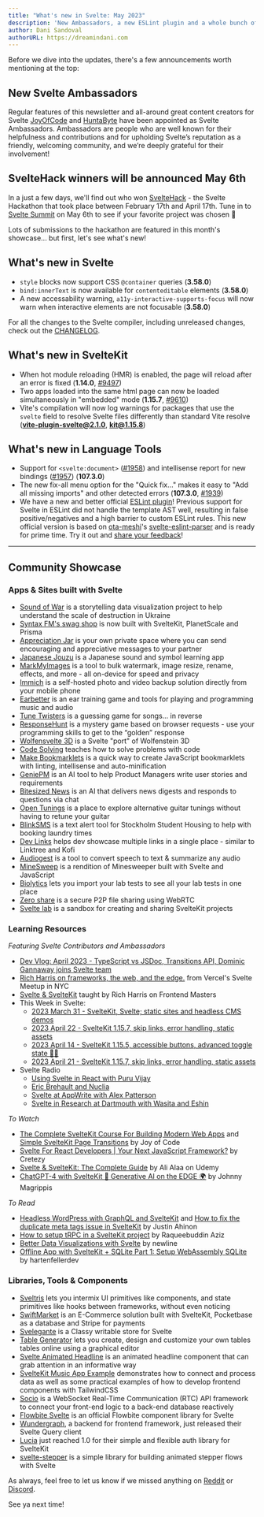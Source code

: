 ```yaml
---
title: "What's new in Svelte: May 2023"
description: 'New Ambassadors, a new ESLint plugin and a whole bunch of SvelteHack submissions'
author: Dani Sandoval
authorURL: https://dreamindani.com
---
```


Before we dive into the updates, there's a few announcements worth mentioning at the top:

## New Svelte Ambassadors

Regular features of this newsletter and all-around great content creators for Svelte [JoyOfCode](https://www.youtube.com/@JoyofCodeDev) and [HuntaByte](https://www.youtube.com/@Huntabyte) have been appointed as Svelte Ambassadors. Ambassadors are people who are well known for their helpfulness and contributions and for upholding Svelte’s reputation as a friendly, welcoming community, and we’re deeply grateful for their involvement!

## SvelteHack winners will be announced May 6th

In a just a few days, we'll find out who won [SvelteHack](https://hack.sveltesociety.dev/) - the Svelte Hackathon that took place between February 17th and April 17th. Tune in to [Svelte Summit](https://www.sveltesummit.com/) on May 6th to see if your favorite project was chosen 👀

Lots of submissions to the hackathon are featured in this month's showcase... but first, let's see what's new!

## What's new in Svelte

- `style` blocks now support CSS `@container` queries (**3.58.0**)
- `bind:innerText` is now available for `contenteditable` elements (**3.58.0**)
- A new accessability warning, `a11y-interactive-supports-focus` will now warn when interactive elements are not focusable (**3.58.0**)

For all the changes to the Svelte compiler, including unreleased changes, check out the [CHANGELOG](https://github.com/sveltejs/svelte/blob/master/CHANGELOG.md).

## What's new in SvelteKit

- When hot module reloading (HMR) is enabled, the page will reload after an error is fixed (**1.14.0**, [#9497](https://github.com/sveltejs/kit/pull/9497))
- Two apps loaded into the same html page can now be loaded simultaneously in "embedded" mode (**1.15.7**, [#9610](https://github.com/sveltejs/kit/pull/9610))
- Vite's compilation will now log warnings for packages that use the `svelte` field to resolve Svelte files differently than standard Vite resolve (**vite-plugin-svelte@2.1.0**, **kit@1.15.8**)

## What's new in Language Tools

- Support for `<svelte:document>` ([#1958](https://github.com/sveltejs/language-tools/pull/1958)) and intellisense report for new bindings ([#1957](https://github.com/sveltejs/language-tools/pull/1957)) (**107.3.0**)
- The new fix-all menu option for the "Quick fix..." makes it easy to "Add all missing imports" and other detected errors (**107.3.0**, [#1939](https://github.com/sveltejs/language-tools/pull/1939))
- We have a new and better official [ESLint plugin](https://github.com/sveltejs/eslint-plugin-svelte)! Previous support for Svelte in ESLint did not handle the template AST well, resulting in false positive/negatives and a high barrier to custom ESLint rules. This new official version is based on [ota-meshi](https://github.com/ota-meshi)'s [svelte-eslint-parser](https://github.com/sveltejs/svelte-eslint-parser) and is ready for prime time. Try it out and [share your feedback](https://github.com/sveltejs/eslint-plugin-svelte/issues)!

---

## Community Showcase

### Apps & Sites built with Svelte

- [Sound of War](https://soundofwar.art/) is a storytelling data visualization project to help understand the scale of destruction in Ukraine
- [Syntax FM's swag shop](https://swag.syntax.fm/) is now built with SvelteKit, PlanetScale and Prisma
- [Appreciation Jar](https://appreciation.place/) is your own private space where you can send encouraging and appreciative messages to your partner
- [Japanese Jouzu](https://jp-jouzu.netlify.app/) is a Japanese sound and symbol learning app
- [MarkMyImages](https://www.markmyimages.com/) is a tool to bulk watermark, image resize, rename, effects, and more - all on-device for speed and privacy
- [Immich](https://github.com/immich-app/immich) is a self-hosted photo and video backup solution directly from your mobile phone
- [Earbetter](https://github.com/ryanatkn/earbetter) is an ear training game and tools for playing and programming music and audio
- [Tune Twisters](https://tune-twisters.vercel.app/) is a guessing game for songs... in reverse
- [ResponseHunt](https://www.responsehunt.com/) is a mystery game based on browser requests - use your programming skills to get to the “golden” response
- [Wolfensvelte 3D](https://github.com/snuffyDev/Wolfensvelte-3D/) is a Svelte "port" of Wolfenstein 3D
- [Code Solving](https://code-svelte.vercel.app/) teaches how to solve problems with code
- [Make Bookmarklets](https://make-bookmarklets.com/) is a quick way to create JavaScript bookmarklets with linting, intellisense and auto-minification
- [GeniePM](https://genie.pm) is an AI tool to help Product Managers write user stories and requirements
- [Bitesized News](https://bitesized.news/) is an AI that delivers news digests and responds to questions via chat
- [Open Tunings](https://www.open-tunings.com/) is a place to explore alternative guitar tunings without having to retune your guitar
- [BlinkSMS](https://blinksms.se/#) is a text alert tool for Stockholm Student Housing to help with booking laundry times
- [Dev Links](https://github.com/killswitchh/dev-links) helps dev showcase multiple links in a single place - similar to Linktree and Kofi
- [Audiogest](https://audiogest.app/) is a tool to convert speech to text & summarize any audio
- [MineSweep](https://alecames.com/minesweep) is a rendition of Minesweeper built with Svelte and JavaScript
- [Biolytics](https://biolytics.app/) lets you import your lab tests to see all your lab tests in one place
- [Zero share](https://github.com/ntsd/zero-share) is a secure P2P file sharing using WebRTC
- [Svelte lab](https://www.sveltelab.dev/) is a sandbox for creating and sharing SvelteKit projects

### Learning Resources

_Featuring Svelte Contributors and Ambassadors_

- [Dev Vlog: April 2023 - TypeScript vs JSDoc, Transitions API, Dominic Gannaway joins Svelte team](https://www.youtube.com/watch?v=MJHO6FSioPI)
- [Rich Harris on frameworks, the web, and the edge.](https://www.youtube.com/watch?v=uXCipjbcQfM) from Vercel's Svelte Meetup in NYC
- [Svelte & SvelteKit](https://frontendmasters.com/workshops/svelte-sveltekit/) taught by Rich Harris on Frontend Masters
- This Week in Svelte:
  - [2023 March 31 - SvelteKit, Svelte; static sites and headless CMS demos](https://www.youtube.com/watch?v=-YjLubiieYs)
  - [2023 April 22 - SvelteKit 1.15.7, skip links, error handling, static assets](https://www.youtube.com/watch?v=SCMosMo85_8)
  - [2023 April 14 - SvelteKit 1.15.5, accessible buttons, advanced toggle state 🧪🔥](https://www.youtube.com/watch?v=H2kOO5mvUQs)
  - [2023 April 21 - SvelteKit 1.15.7, skip links, error handling, static assets](https://www.youtube.com/watch?v=SCMosMo85_8)
- Svelte Radio
  - [Using Svelte in React with Puru Vijay](https://www.svelteradio.com/episodes/using-svelte-in-react-with-puru-vijay)
  - [Eric Brehault and Nuclia](https://www.svelteradio.com/episodes/eric-brehault-and-nuclia)
  - [Svelte at AppWrite with Alex Patterson](https://www.svelteradio.com/episodes/svelte-at-appwrite-with-alex-patterson)
  - [Svelte in Research at Dartmouth with Wasita and Eshin](https://www.svelteradio.com/episodes/svelte-in-research-at-dartmouth-with-wasita-and-eshin)

_To Watch_

- [The Complete SvelteKit Course For Building Modern Web Apps](https://www.youtube.com/watch?v=MoGkX4RvZ38) and [Simple SvelteKit Page Transitions](https://www.youtube.com/watch?v=gkw1wFIXM_8) by Joy of Code
- [Svelte For React Developers | Your Next JavaScript Framework?](https://www.youtube.com/watch?v=smqE0y0z0CA) by Cretezy
- [Svelte & SvelteKit: The Complete Guide](https://www.udemy.com/course/svelte-and-sveltekit/?ranMID=39197&ranEAID=msYS1Nvjv4c&ranSiteID=msYS1Nvjv4c-oN6aTXp3jgDgUps8JCGxcg&LSNPUBID=msYS1Nvjv4c&utm_source=aff-campaign&utm_medium=udemyads) by Ali Alaa on Udemy
- [ChatGPT-4 with SvelteKit 🤖 Generative AI on the EDGE 🌍](https://www.youtube.com/watch?v=Uw5GZg96kD8) by Johnny Magrippis

_To Read_

- [Headless WordPress with GraphQL and SvelteKit](https://www.okupter.com/blog/headless-wordpress-graphql-sveltekit) and [How to fix the duplicate meta tags issue in SvelteKit](https://www.okupter.com/blog/sveltekit-fix-duplicate-metatags-issue) by Justin Ahinon
- [How to setup tRPC in a SvelteKit project](https://raqueebuddinaziz.com/blog/how-to-setup-trpc-in-a-sveltekit-project/) by Raqueebuddin Aziz
- [Better Data Visualizations with Svelte](https://www.newline.co/courses/better-data-visualizations-with-svelte/welcome) by newline
- [Offline App with SvelteKit + SQLite Part 1: Setup WebAssembly SQLite](https://www.youtube.com/watch?v=Uvnzwp72Ze8) by hartenfellerdev

### Libraries, Tools & Components

- [Sveltris](https://github.com/mokshit06/sveltris) lets you intermix UI primitives like components, and state primitives like hooks between frameworks, without even noticing
- [SwiftMarket](https://github.com/SwiftMarket/swiftmarket-sveltekit) is an E-Commerce solution built with SvelteKit, Pocketbase as a database and Stripe for payments
- [Svelegante](https://www.npmjs.com/package/svelegante) is a Classy writable store for Svelte
- [Table Generator](https://www.table-generator.de/) lets you create, design and customize your own tables tables online using a graphical editor
- [Svelte Animated Headline](https://www.npmjs.com/package/svelte-animated-headline) is an animated headline component that can grab attention in an informative way
- [SvelteKit Music App Example](https://github.com/tguelcan/music) demonstrates how to connect and process data as well as some practical examples of how to develop frontend components with TailwindCSS
- [Socio](https://www.npmjs.com/package/socio) is a WebSocket Real-Time Communication (RTC) API framework to connect your front-end logic to a back-end database reactively
- [Flowbite Svelte](https://flowbite-svelte.com/) is an official Flowbite component library for Svelte
- [Wundergraph](https://wundergraph.com/blog/introducing_svelte_query_client), a backend for frontend framework, just released their Svelte Query client
- [Lucia](https://lucia-auth.com/blog/lucia-1) just reached 1.0 for their simple and flexible auth library for SvelteKit
- [svelte-stepper](https://github.com/efstajas/svelte-stepper) is a simple library for building animated stepper flows with Svelte

As always, feel free to let us know if we missed anything on [Reddit](https://www.reddit.com/r/sveltejs/) or [Discord](https://discord.gg/svelte).

See ya next time!
